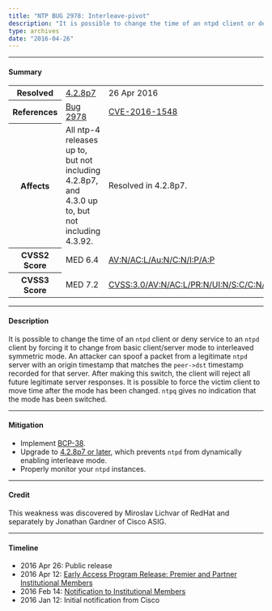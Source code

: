 ```yaml
---
title: "NTP BUG 2978: Interleave-pivot"
description: "It is possible to change the time of an ntpd client or deny service to an ntpd client by forcing it to change from basic client/server mode to interleaved symmetric mode. This bug was resolved in NTP 4.2.8p7."
type: archives
date: "2016-04-26"
---
```


* * *

#### Summary

<table>
  <tbody>
	<tr>
		<th><b>Resolved</b></th>
		<td><a href="/support/securitynotice/4_2_8p7-release-announcement/">4.2.8p7</a></td>
		<td>26 Apr 2016</td>
	</tr>
	<tr>
		<th><b>References</b></th>
		<td><a href="https://bugs.ntp.org/show_bug.cgi?id=2978">Bug 2978</a></td>
		<td><a href="https://nvd.nist.gov/vuln/detail/CVE-2016-1548">CVE-2016-1548</a></td>
	</tr>
	<tr>
		<th><b>Affects</b></th>
		<td>All ntp-4 releases up to, but not including 4.2.8p7,<br> and 4.3.0 up to, but not including 4.3.92.</td>
		<td>Resolved in 4.2.8p7.</td>
	</tr>
	<tr>
		<th><b>CVSS2 Score</b></th>
		<td>MED 6.4</td>
		<td><a href="https://nvd.nist.gov/vuln-metrics/cvss/v2-calculator?calculator&version=2.0&vector=(AV:N/AC:L/Au:N/C:N/I:P/A:P)">AV:N/AC:L/Au:N/C:N/I:P/A:P</a></td>
	</tr>
	<tr>
		<th><b>CVSS3 Score<b></th>
		<td>MED 7.2</td>
		<td><a href="https://www.first.org/cvss/calculator/3.0#CVSS:3.0/AV:N/AC:L/PR:N/UI:N/S:C/C:N/I:L/A:L">CVSS:3.0/AV:N/AC:L/PR:N/UI:N/S:C/C:N/I:L/A:L</a></td>
	</tr>	
  </tbody>	
</table>

* * *
    
#### Description 

It is possible to change the time of an `ntpd` client or deny service to an `ntpd` client by forcing it to change from basic client/server mode to interleaved symmetric mode. An attacker can spoof a packet from a legitimate `ntpd` server with an origin timestamp that matches the `peer->dst` timestamp recorded for that server. After making this switch, the client will reject all future legitimate server responses. It is possible to force the victim client to move time after the mode has been changed. `ntpq` gives no indication that the mode has been switched.

* * *
    
#### Mitigation

* Implement [BCP-38](http://www.bcp38.info/index.php/Main_Page).
* Upgrade to [4.2.8p7 or later](https://downloads.nwtime.org/ntp/4.2.8/), which prevents `ntpd` from dynamically enabling interleave mode.
* Properly monitor your `ntpd` instances. 

* * *

#### Credit

This weakness was discovered by Miroslav Lichvar of RedHat and separately by Jonathan Gardner of Cisco ASIG.

* * *

#### Timeline

* 2016 Apr 26: Public release
* 2016 Apr 12: [Early Access Program Release: Premier and Partner Institutional Members](https://www.nwtime.org/membership/benefits/)
* 2016 Feb 14: [Notification to Institutional Members](https://www.nwtime.org/membership/benefits/)
* 2016 Jan 12: Initial notification from Cisco